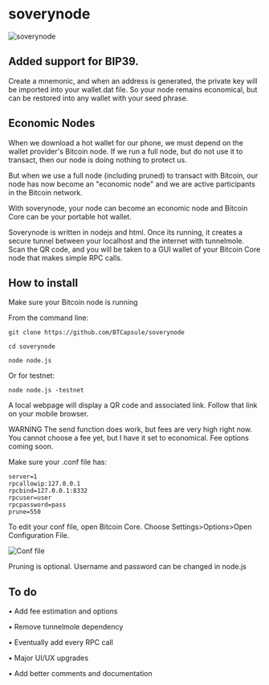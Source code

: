 # soverynode

![soverynode](https://i.nostr.build/WY3Y.gif)

## Added support for BIP39. 

Create a mnemonic, and when an address is generated, the private key will be imported into your wallet.dat file. So your node remains economical, but can be restored into any wallet with your seed phrase.

## Economic Nodes

When we download a hot wallet for our phone, we must depend on the wallet provider's Bitcoin node. If we run a full node, but do not use it to transact, then our node is doing nothing to protect us.

But when we use a full node (including pruned) to transact with Bitcoin, our node has now become an "economic node" and we are active participants in the Bitcoin network.

With soverynode, your node can become an economic node and Bitcoin Core can be your portable hot wallet.

Soverynode is written in nodejs and html. Once its running, it creates a secure tunnel between your localhost and the internet with tunnelmole. Scan the QR code, and you will be taken to a GUI wallet of your Bitcoin Core node that makes simple RPC calls. 

## How to install

Make sure your Bitcoin node is running

From the command line:

```
git clone https://github.com/BTCapsule/soverynode
```

```
cd soverynode
```

```
node node.js
```
Or for testnet:

```
node node.js -testnet
```
A local webpage will display a QR code and associated link. Follow that link on your mobile browser.

WARNING
The send function does work, but fees are very high right now. You cannot choose a fee yet, but I have it set to economical. Fee options coming soon.

Make sure your .conf file has:

```
server=1
rpcallowip:127.0.0.1
rpcbind=127.0.0.1:8332
rpcuser=user
rpcpassword=pass
prune=550
```

To edit your conf file, open Bitcoin Core. Choose Settings>Options>Open Configuration File. 

![Conf file](https://i.nostr.build/deW4.gif)

Pruning is optional.
Username and password can be changed in node.js

## To do

• Add fee estimation and options

• Remove tunnelmole dependency

• Eventually add every RPC call

• Major UI/UX upgrades

• Add better comments and documentation
